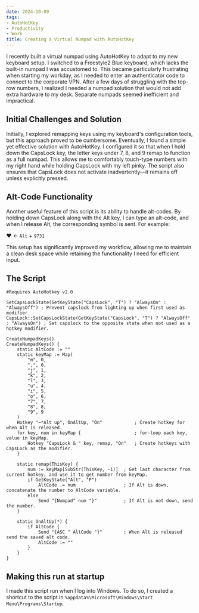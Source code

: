 ```yaml
---
date: 2024-10-09
tags:
- AutoHotKey
- Productivity
- Work
title: Creating a Virtual Numpad with AutoHotKey
---
```


I recently built a virtual numpad using AutoHotKey to adapt to my new keyboard setup. I switched to a Freestyle2 Blue keyboard, which lacks the built-in numpad I was accustomed to. This became particularly frustrating when starting my workday, as I needed to enter an authenticator code to connect to the corporate VPN. After a few days of struggling with the top-row numbers, I realized I needed a numpad solution that would not add extra hardware to my desk. Separate numpads seemed inefficient and impractical.

## Initial Challenges and Solution

Initially, I explored remapping keys using my keyboard's configuration tools, but this approach proved to be cumbersome. Eventually, I found a simple yet effective solution with AutoHotKey. I configured it so that when I hold down the CapsLock key, the letter keys under 7, 8, and 9 remap to function as a full numpad. This allows me to comfortably touch-type numbers with my right hand while holding CapsLock with my left pinky. The script also ensures that CapsLock does not activate inadvertently—it remains off unless explicitly pressed.

## Alt-Code Functionality

Another useful feature of this script is its ability to handle alt-codes. By holding down CapsLock along with the Alt key, I can type an alt-code, and when I release Alt, the corresponding symbol is sent. For example:

♥ <- `Alt` + `9731`

This setup has significantly improved my workflow, allowing me to maintain a clean desk space while retaining the functionality I need for efficient input.

## The Script

```AutoHotkey
#Requires AutoHotkey v2.0

SetCapsLockState(GetKeyState("CapsLock", "T") ? "AlwaysOn" : "AlwaysOff") ; Prevent capslock from lighting up when first used as modifier.
CapsLock::SetCapsLockState(GetKeyState("CapsLock", "T") ? "AlwaysOff" : "AlwaysOn") ; Set capslock to the opposite state when not used as a hotkey modifier.

CreateNumpadKeys()
CreateNumpadKeys() {
    static AltCode := ""
    static keyMap := Map(
        "m", 0,
        ",", 0,
        "j", 1,
        "k", 2,
        "l", 3,
        "u", 4,
        "i", 5,
        "o", 6,
        "7", 7,
        "8", 8,
        "9", 9
    )
    Hotkey "~*Alt up", OnAltUp, "On"            ; Create hotkey for when Alt is released. 
    for key, num in keyMap {                    ; for-loop each key, value in keyMap.
        Hotkey "CapsLock & " key, remap, "On"   ; Create hotkeys with CapsLock as the modifier.
    }

    static remap(ThisKey) {
        num := keyMap[SubStr(ThisKey, -1)]  ; Get last character from current hotkey, and use it to get number from keyMap.
        if GetKeyState("Alt", "P")
            AltCode .= num                  ; If Alt is down, concatenate the number to AltCode variable.
        else
            Send "{Numpad" num "}"          ; If Alt is not down, send the number.
    }

    static OnAltUp(*) {
        if AltCode {
            Send "{ASC " AltCode "}"        ; When Alt is released send the saved alt code.
            AltCode := ""
        }
    }
}
```

## Making this run at startup

I made this script run when I log into Windows. To do so, I created a shortcut to the script in `%appdata%\Microsoft\Windows\Start Menu\Programs\Startup`.